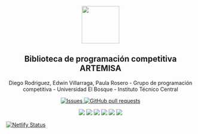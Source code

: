<p align="center">
 <img width="100px" src="https://www.iconsdb.com/icons/preview/royal-blue/code-xxl.png" align="center"  />
 <h2 align="center">Biblioteca de programación competitiva ARTEMISA </h2>
 <p align="center">Diego Rodriguez, Edwin Villarraga, Paula Rosero - Grupo de programación competitiva - Universidad El Bosque - Instituto Técnico Central</p>
</p>
  <p align="center">
    <a href="https://github.com/roca12/ArtemisaAngular/issues">
      <img alt="Issues" src="https://img.shields.io/github/issues/roca12/ArtemisaAngular" />
    </a>
    <a href="https://github.com/roca12/ArtemisaAngular/pulls">
      <img alt="GitHub pull requests" src="https://img.shields.io/github/issues-pr/roca12/ArtemisaAngular?color=0088ff" />
    </a>
    <br />
  </p>
   <p align="center">
      <img  src="https://img.shields.io/github/languages/count/roca12/ArtemisaAngular?color=yellow" />
      <img  src="https://img.shields.io/github/repo-size/roca12/ArtemisaAngular?color=important" />
      <img  src="https://img.shields.io/github/last-commit/roca12/ArtemisaAngular">
      <img  src="https://img.shields.io/github/contributors/roca12/ArtemisaAngular?color=blueviolet" />
      <img  src="https://img.shields.io/website?down_color=red&down_message=offline%2Fuploading&up_color=green&up_message=online&url=https%3A%2F%2Fbiblioteca-artemisa.netlify.app" />
      <img  src="https://img.shields.io/github/commit-activity/y/roca12/ArtemisaAngular" />
  </p>
</p>

[![Netlify Status](https://api.netlify.com/api/v1/badges/113e78f4-e505-42ba-b844-d6520c60003c/deploy-status)](https://app.netlify.com/sites/biblioteca-artemisa/deploys)
